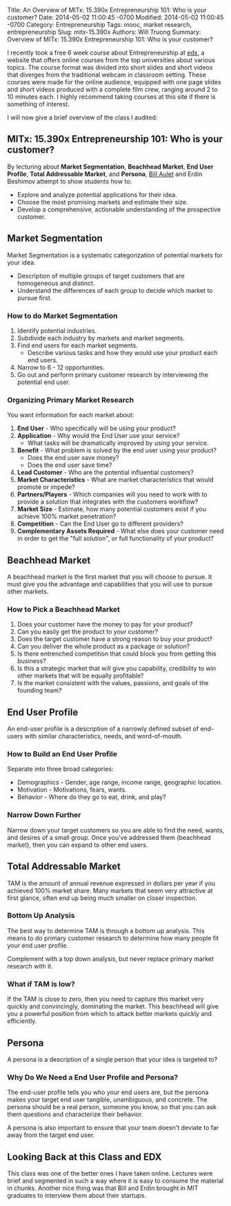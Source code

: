 Title: An Overview of MITx: 15.390x Entrepreneurship 101: Who is your customer?
Date: 2014-05-02 11:00:45 -0700
Modified: 2014-05-02 11:00:45 -0700
Category: Entrepreneurship
Tags: mooc, market research, entrepreneurship
Slug: mitx-15.390x
Authors: Will Truong
Summary: Overview of MITx: 15.390x Entrepreneurship 101: Who is your customer?

[1]: https://courses.edx.org
[2]: http://mitsloan.mit.edu/faculty/detail.php?in_spseqno=9118
[3]: https://courses.edx.org/courses/TUMx/AUTONAVx/2T2014/info

I recently took a free 6 week course about Entrepreneurship at
[edx][1], a website that offers online courses from the top
universities about various topics. The course format was
divided into short slides and short videos that diverges from
the traditional webcam in classroom setting. These courses
were made for the online audience, equipped with one page slides
and short videos produced with a complete film crew, ranging
around 2 to 10 minutes each. I highly recommend taking courses
at this site if there is something of interest.

I will now give a brief overview of the class I audited:

## MITx: 15.390x Entrepreneurship 101: Who is your customer?
By lecturing about **Market Segmentation**,
**Beachhead Market**, **End User Profile**, **Total
Addressable Market**, and **Persona**, [Bill Aulet][2] and
Erdin Beshimov attempt to show students how to:

* Explore and analyze potential applications for their idea.
* Choose the most promising markets and estimate their size.
* Develop a comprehensive, actionable understanding of the
prospective customer.

## Market Segmentation
Market Segmentation is a systematic categorization of potential markets for your idea.

* Description of multiple groups of target customers that are
homogeneous and distinct.
* Understand the differences of each group to decide which
market to pursue first.

### How to do Market Segmentation

1. Identify potential industries.
2. Subdivide each industry by markets and market segments.
3. Find end users for each market segments.
    * Describe various tasks and how they would use your product
each end users.
4. Narrow to 6 - 12 opportunities.
5. Go out and perform primary customer research by interviewing
the potential end user.

### Organizing Primary Market Research
You want information for each market about:

1. **End User** - Who specifically will be using your product?
1. **Application** - Why would the End User use your service?
    * What tasks will be dramatically improved by using your
      service.
1. **Benefit** - What problem is solved by the end user using
  your product?
    * Does the end user save money?
    * Does the end user save time?
1. **Lead Customer** - Who are the potential influential
  customers?
1. **Market Characteristics** - What are market characteristics
  that would promote or impede?
1. **Partners/Players** - Which companies will you need to work
  with to provide a solution that integrates with the customers
  workflow?
1. **Market Size** - Estimate, how many potential customers
  exist if you achieve 100% market penetration?
1. **Competition** - Can the End User go to different
  providers?
1. **Complementary Assets Required** - What else does your
  customer need in order to get the "full solution", or full
  functionality of your product?

## Beachhead Market
A beachhead market is the first market that you will choose to
pursue. It must give you the advantage and capabilities that
you will use to pursue other markets.

### How to Pick a Beachhead Market
1. Does your customer have the money to pay for your product?
2. Can you easily get the product to your customer?
3. Does the target customer have a strong reason to buy your
  product?
4. Can you deliver the whole product as a package or solution?
5. Is there entrenched competition that could block you from
  getting this business?
6. Is this a strategic market that will give you capability,
  credibility to win other markets that will be equally profitable?
7. Is the market consistent with the values, passions, and
goals of the founding team?

## End User Profile
An end-user profile is a description of a narrowly defined
subset of end-users with similar characteristics, needs, and
word-of-mouth.

### How to Build an End User Profile
Separate into three broad categories:

* Demographics - Gender, age range, income range, geographic
  location.
* Motivation - Motivations, fears, wants.
* Behavior - Where do they go to eat, drink, and play?

### Narrow Down Further
Narrow down your target customers so you are able to find the
need, wants, and desires of a small group. Once you've
addressed them (beachhead market), then you can expand to other
end users.

## Total Addressable Market
TAM is the amount of annual revenue expressed in dollars per
year if you achieved 100% market share. Many markets that seem
very attractive at first glance, often end up being much
smaller on closer inspection.

### Bottom Up Analysis
The best way to determine TAM is through a bottom up analysis.
This means to do primary customer research to determine how
many people fit your end user profile.

Complement with a top down analysis, but never replace primary
market research with it.

### What if TAM is low?
If the TAM is close to zero, then you need to capture this
market very quickly and convincingly, dominating the market.
This beachhead will give you a powerful position from which to
attack better markets quickly and efficiently.

## Persona
A persona is a description of a single person that your idea is targeted to?

### Why Do We Need a End User Profile and Persona?
The end-user profile tells you who your end users are, but the
persona makes your target end user tangible, unambiguous, and
concrete. The persona should be a real person, someone you
know, so that you can ask them questions and characterize their
behavior.

A persona is also important to ensure that your team doesn't
deviate to far away from the target end user.

## Looking Back at this Class and EDX
This class was one of the better ones I have taken online.
Lectures were brief and segmented in such a way where it is
easy to consume the material in chunks. Another nice thing
was that Bill and Erdin brought in MIT graduates to interview
them about their startups.
